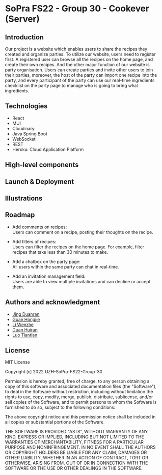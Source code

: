 # SoPra FS22 - Group 30 - Cookever (Server)

## Introduction
Our project is a website which enables users to share the recipes they created and organize parties. To utilize our website, users need to register first. A registered user can browse all the recipes on the home page, and create their own recipes. And the other major function of our website is party organisation. Users can create parties and invite other users to join their parties, moreover, the host of the party can import one recipe into the party, and every participant of the party can use our real-time ingredients checklist on the party page to manage who is going to bring what ingredients.
## Technologies
* React
* MUI
* Cloudinary
* Java Spring Boot
* WebSocket
* REST
* Heroku: Cloud Application Platform

## High-level components

## Launch & Deployment

## Illustrations

## Roadmap
- Add comments on recipes:<br/>
  Users can comment on a recipe, posting their thoughts on the recipe.

- Add filters of recipes:<br/>
  Users can filter the recipes on the home page. For example, filter recipes that take less than 30 minutes to make.

- Add a chatbox on the party page:<br/>
  All users within the same party can chat in real-time.

- Add an invitation management field:<br/>
  Users are able to view multiple invitations and can decline or accept them.

## Authors and acknowledgment
- [Jing Duanran](https://github.com/duanranjing)
- [Guan Hongjie](https://github.com/HJGuan)
- [Li Wenzhe](https://github.com/wenzli0510)
- [Duan Huiran](https://github.com/duanhuiran)
- [Luo Tiantian](https://github.com/tluo3032)


## License
MIT License

Copyright (c) 2022 UZH-SoPra-FS22-Group-30

Permission is hereby granted, free of charge, to any person obtaining a copy of this software and associated documentation files (the "Software"), to deal in the Software without restriction, including without limitation the rights to use, copy, modify, merge, publish, distribute, sublicense, and/or sell copies of the Software, and to permit persons to whom the Software is furnished to do so, subject to the following conditions:

The above copyright notice and this permission notice shall be included in all
copies or substantial portions of the Software.

THE SOFTWARE IS PROVIDED "AS IS", WITHOUT WARRANTY OF ANY KIND, EXPRESS OR IMPLIED, INCLUDING BUT NOT LIMITED TO THE WARRANTIES OF MERCHANTABILITY, FITNESS FOR A PARTICULAR PURPOSE AND NONINFRINGEMENT. IN NO EVENT SHALL THE AUTHORS OR COPYRIGHT HOLDERS BE LIABLE FOR ANY CLAIM, DAMAGES OR OTHER LIABILITY, WHETHER IN AN ACTION OF CONTRACT, TORT OR OTHERWISE, ARISING FROM, OUT OF OR IN CONNECTION WITH THE SOFTWARE OR THE USE OR OTHER DEALINGS IN THE SOFTWARE.
